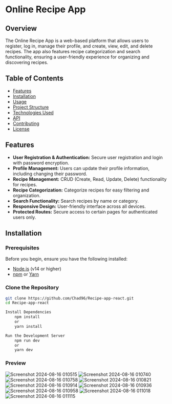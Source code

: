 # Online Recipe App

## Overview

The Online Recipe App is a web-based platform that allows users to register, log in, manage their profile, and create, view, edit, and delete recipes. The app also features recipe categorization and search functionality, ensuring a user-friendly experience for organizing and discovering recipes.

## Table of Contents

- [Features](#features)
- [Installation](#installation)
- [Usage](#usage)
- [Project Structure](#project-structure)
- [Technologies Used](#technologies-used)
- [API](#api)
- [Contributing](#contributing)
- [License](#license)

## Features

- **User Registration & Authentication:** Secure user registration and login with password encryption.
- **Profile Management:** Users can update their profile information, including changing their password.
- **Recipe Management:** CRUD (Create, Read, Update, Delete) functionality for recipes.
- **Recipe Categorization:** Categorize recipes for easy filtering and organization.
- **Search Functionality:** Search recipes by name or category.
- **Responsive Design:** User-friendly interface across all devices.
- **Protected Routes:** Secure access to certain pages for authenticated users only.

## Installation

### Prerequisites

Before you begin, ensure you have the following installed:

- [Node.js](https://nodejs.org/) (v14 or higher)
- [npm](https://www.npmjs.com/) or [Yarn](https://yarnpkg.com/)

### Clone the Repository

```bash
git clone https://github.com/Chad96/Recipe-app-react.git
cd Recipe-app-react

Install Dependencies
    npm install
    or
    yarn install

Run the Development Server
    npm run dev
    or
    yarn dev
```
### Preview
![Screenshot 2024-08-16 010515](https://github.com/user-attachments/assets/89a7342f-9fc4-4e48-9725-e87c1b981211)
![Screenshot 2024-08-16 010740](https://github.com/user-attachments/assets/76d1900d-956d-4904-a08c-eb5ba1a8bdee)
![Screenshot 2024-08-16 010758](https://github.com/user-attachments/assets/ca3c0ac1-fd28-4a46-8fc4-879aff4c04d8)
![Screenshot 2024-08-16 010821](https://github.com/user-attachments/assets/c038e928-cc81-4331-af5b-eec79672bf0c)
![Screenshot 2024-08-16 010914](https://github.com/user-attachments/assets/14c06c93-5f40-4863-b366-7ef58cbd244f)
![Screenshot 2024-08-16 010936](https://github.com/user-attachments/assets/d29be9f3-3fc0-411a-8b4d-2ae9b0d987b1)
![Screenshot 2024-08-16 010958](https://github.com/user-attachments/assets/bdfaeac2-522f-42f0-8dd6-3218afada3fd)
![Screenshot 2024-08-16 011018](https://github.com/user-attachments/assets/999b87be-49e0-427e-959a-dec96bd21832)
![Screenshot 2024-08-16 011115](https://github.com/user-attachments/assets/fbf86ebf-204a-40b5-b652-f0361a12d456)


